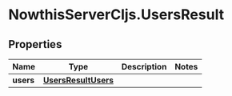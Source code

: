 # NowthisServerCljs.UsersResult

## Properties
Name | Type | Description | Notes
------------ | ------------- | ------------- | -------------
**users** | [**UsersResultUsers**](UsersResultUsers.md) |  | 


